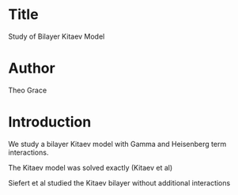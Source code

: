 # Title 
Study of Bilayer Kitaev Model

# Author
Theo Grace  

# Introduction
We study a bilayer Kitaev model with Gamma and Heisenberg term interactions.

The Kitaev model was solved exactly (Kitaev et al) 

Siefert et al studied the Kitaev bilayer without additional interactions